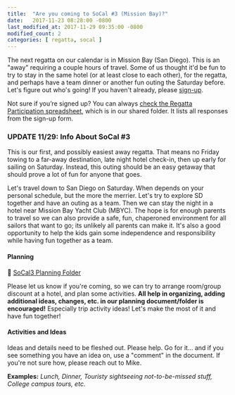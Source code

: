 ```yaml
---
title:  "Are you coming to SoCal #3 (Mission Bay)?"
date:   2017-11-23 08:28:00 -0800
last_modified_at: 2017-11-29 09:35:00 -0800
modified_count: 2
categories: [ regatta, socal ]
---
```


The next regatta on our calendar is in Mission Bay (San Diego).  This is an "away" requiring a couple hours of travel.  Some of us thought it'd be fun to try to stay in the same hotel (or at least close to each other), for the regatta, and perhaps have a team dinner or another fun outing the Saturday before. Let's figure out who's going!  If you haven't already, please [sign-up](https://docs.google.com/forms/d/e/1FAIpQLSdHoOhTO7lkORibwT8FhTadlphJCcX4fGAcO9u2BuH8pL3XeA/viewform).

Not sure if you’re signed up? You can always [check the Regatta Participation spreadsheet](https://docs.google.com/spreadsheets/d/1Fi-safPTqkzyxh5QoJC42W5U_s2rLNkNWDNUzc6ybcE/), which is in our shared folder. It lists all responses from the sign-up form.
<!--more-->

### UPDATE 11/29: Info About SoCal #3

This is our first, and possibly easiest away regatta. That means no Friday towing to a far-away destination, late night hotel check-in, then up early for sailing on Saturday. Instead, this outing should be an easy getaway that should prove a lot of fun for anyone that goes. 

Let's travel down to San Diego on Saturday.  When depends on your personal schedule, but the more the merrier.  Let's try to explore SD together and have an outing as a team.  Then we can stay the night in a hotel near Mission Bay Yacht Club (MBYC).  The hope is for enough parents to travel so we can also provide a safe, fun, chaperoned environment for all sailors that want to go; its unlikely all parents can make it.  It's also a good opportunity to help the kids gain some independence and responsibility while having fun together as a team.

#### Planning

:file_folder: [SoCal3 Planning Folder](https://drive.google.com/open?id=144hMVjY9rowjsz1_vuspuCN9naTQ6m7e)

Please let us know if you're coming, so we can try to arrange room/group discount at a hotel, and plan some activities.  **All help in organizing, adding additional ideas, changes, etc. in our planning document/folder is encouraged!** Especially trip activity ideas! Let's make the most of it and have fun together! 

#### Activities and Ideas

Ideas and details need to be fleshed out. Please help. Go for it... and if you see something you have an idea on, use a "comment" in the document.  If you're not sure how, please reach out to Mike.  

**Examples:** _Lunch, Dinner, Touristy sightseeing not-to-be-missed stuff, College campus tours, etc._ 
